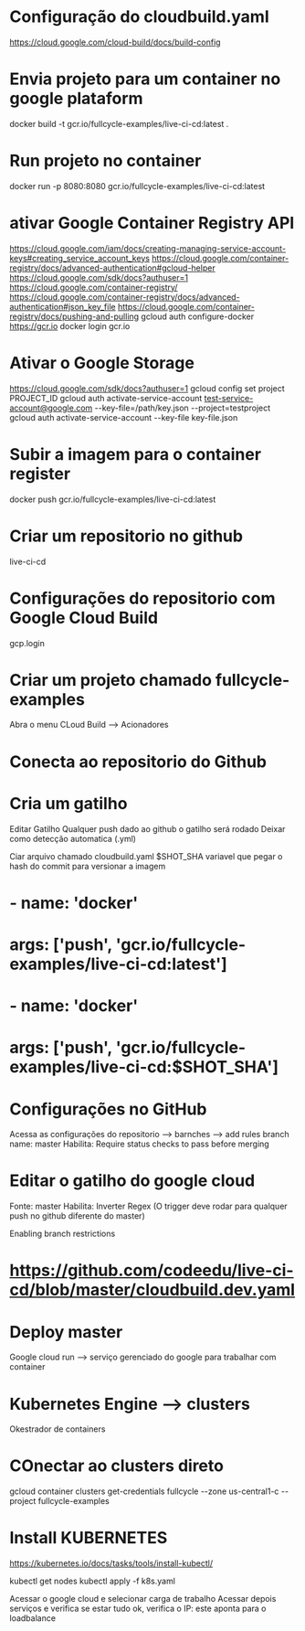 # Configuração do cloudbuild.yaml
https://cloud.google.com/cloud-build/docs/build-config

 # Envia projeto para um container no google plataform
docker build -t gcr.io/fullcycle-examples/live-ci-cd:latest .

# Run projeto no container
docker run -p 8080:8080 gcr.io/fullcycle-examples/live-ci-cd:latest

# ativar Google Container Registry API
https://cloud.google.com/iam/docs/creating-managing-service-account-keys#creating_service_account_keys
https://cloud.google.com/container-registry/docs/advanced-authentication#gcloud-helper
https://cloud.google.com/sdk/docs?authuser=1
https://cloud.google.com/container-registry/
https://cloud.google.com/container-registry/docs/advanced-authentication#json_key_file
https://cloud.google.com/container-registry/docs/pushing-and-pulling
gcloud auth configure-docker
 https://gcr.io
 docker login gcr.io 
# Ativar o Google Storage

https://cloud.google.com/sdk/docs?authuser=1
 gcloud config set project PROJECT_ID
 gcloud auth activate-service-account test-service-account@google.com --key-file=/path/key.json --project=testproject
 gcloud auth activate-service-account --key-file key-file.json

# Subir a imagem para o container register
 docker push gcr.io/fullcycle-examples/live-ci-cd:latest

 # Criar um repositorio no github
 live-ci-cd

 # Configurações do repositorio com Google Cloud Build
 gcp.login

 # Criar um projeto chamado fullcycle-examples
 Abra o menu CLoud Build --> Acionadores

 # Conecta ao repositorio do Github

 # Cria um gatilho
 Editar Gatilho
 Qualquer push dado ao github o gatilho será rodado
 Deixar como detecção automatica (.yml)

Ciar arquivo chamado cloudbuild.yaml
$SHOT_SHA variavel que pegar o hash do commit para versionar a imagem


# - name: 'docker' 
#    args: ['push', 'gcr.io/fullcycle-examples/live-ci-cd:latest']

# - name: 'docker'
#    args: ['push', 'gcr.io/fullcycle-examples/live-ci-cd:$SHOT_SHA']


# Configurações no GitHub
Acessa as configurações do repositorio --> barnches --> add rules
branch name: master
Habilita: Require status checks to pass before merging

# Editar o gatilho do google cloud
Fonte: master
Habilita: Inverter Regex (O trigger deve rodar para qualquer push no github diferente do master)


Enabling branch restrictions


# https://github.com/codeedu/live-ci-cd/blob/master/cloudbuild.dev.yaml

# Deploy master
Google cloud run  --> serviço gerenciado do google para trabalhar com container


# Kubernetes Engine --> clusters
Okestrador de containers

# COnectar ao clusters direto
gcloud container clusters get-credentials fullcycle --zone us-central1-c --project fullcycle-examples
 # Install KUBERNETES
 https://kubernetes.io/docs/tasks/tools/install-kubectl/

kubectl get nodes
kubectl apply -f k8s.yaml

Acessar o google cloud e selecionar carga de trabalho
Acessar depois serviços e verifica se estar tudo ok, verifica o IP: este aponta para o loadbalance